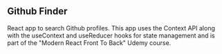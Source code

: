 
## Github Finder

React app to search Github profiles. This app uses the Context API along with the useContext and useReducer hooks for state management and is part of the "Modern React Front To Back" Udemy course.




